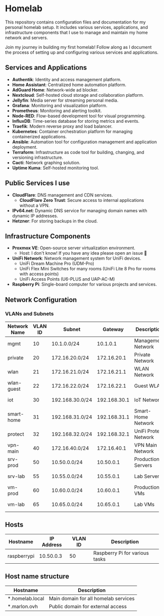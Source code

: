 # Homelab
This repository contains configuration files and documentation for my personal homelab setup. It includes various services, applications, and infrastructure components that I use to manage and maintain my home network and servers.

Join my journey in building my first homelab! Follow along as I document the process of setting up and configuring various services and applications.

## Services and Applications
- **Authentik**: Identity and access management platform.
- **Home Assistant**: Centralized home automation platform.
- **AdGuard Home**: Network-wide ad blocker.
- **Nextcloud**: Self-hosted cloud storage and collaboration platform.
- **Jellyfin**: Media server for streaming personal media.
- **Grafana**: Monitoring and visualization platform.
- **Prometheus**: Monitoring and alerting toolkit.
- **Node-RED**: Flow-based development tool for visual programming.
- **InfluxDB**: Time-series database for storing metrics and events.
- **Traefik**: Modern reverse proxy and load balancer.
- **Kubernetes**: Container orchestration platform for managing containerized applications.
- **Ansible**: Automation tool for configuration management and application deployment.
- **Terraform**: Infrastructure as code tool for building, changing, and versioning infrastructure.
- **Cacti**: Network graphing solution.
- **Uptime Kuma**: Self-hosted monitoring tool.

## Public Services I use
- **CloudFlare**: DNS management and CDN services.
  - **CloudFlare Zero Trust**: Secure access to internal applications without a VPN.
- **IPv64.net**: Dynamic DNS service for managing domain names with dynamic IP addresses.
- **Hetzner**: For storing backups in the cloud.

## Infrastructure Components
- **Proxmox VE**: Open-source server virtualization environment.
  - Host: I don't know! If you have any idea please open an issue 💫
- **UniFi Network**: Network management system for UniFi devices.
    - UniFi Dream Machine Pro (UDM-Pro)
    - UniFi Flex Mini Switches for many rooms (UniFi Lite 8 Pro for rooms with access points)
    - UniFi Access Points (U6-PLUS and UAP-AC-M)
- **Raspberry Pi**: Single-board computer for various projects and services.

## Network Configuration
### VLANs and Subnets
| Network Name | VLAN ID | Subnet          | Gateway      | Description           | DHCP Range                   |
|--------------|---------|-----------------|--------------|-----------------------|------------------------------|
| mgmt         | 10      | 10.1.0.0/24     | 10.1.0.1     | Management Network    | 10.1.0.100–10.1.0.200        |
| private      | 20      | 172.16.20.0/24  | 172.16.20.1  | Private Network       | 172.16.20.100–172.16.20.200  |
| wlan         | 21      | 172.16.21.0/24  | 172.16.21.1  | WLAN Network          | 172.16.21.10–172.16.21.200   |
| wlan-guest   | 22      | 172.16.22.0/24  | 172.16.22.1  | Guest WLAN            | 172.16.22.10–172.16.22.200   |
| iot          | 30      | 192.168.30.0/24 | 192.168.30.1 | IoT Network           | 192.168.30.10–192.168.30.200 |
| smart-home   | 31      | 192.168.31.0/24 | 192.168.31.1 | Smart-Home Network    | 192.168.31.10–192.168.31.200 |
| protect      | 32      | 192.168.32.0/24 | 192.168.32.1 | UniFi Protect Network | 192.168.32.10-192.168.32.100 |
| vpn-main     | 40      | 172.16.40.0/24  | 172.16.40.1  | VPN Main Network      | 172.16.40.100–172.16.40.200  |
| srv-prod     | 50      | 10.50.0.0/24    | 10.50.0.1    | Production Servers    | 10.50.0.100–10.50.0.200      |
| srv-lab      | 55      | 10.55.0.0/24    | 10.55.0.1    | Lab Servers           | 10.55.0.100–10.55.0.200      |
| vm-prod      | 60      | 10.60.0.0/24    | 10.60.0.1    | Production VMs        | 10.60.0.100–10.60.0.200      |
| vm-lab       | 65      | 10.65.0.0/24    | 10.65.0.1    | Lab VMs               | 10.65.0.100–10.65.0.200      |

## Hosts
| Hostname        | IP Address     | VLAN ID | Description                     |
|-----------------|----------------|---------|---------------------------------|
| raspberrypi     | 10.50.0.3      | 50      | Raspberry Pi for various tasks  |

## Host name structure
| Hostname        | Description                          |
|-----------------|--------------------------------------|
| *.homelab.local | Main domain for all homelab services |
| *.marlon.ovh    | Public domain for external access    |
